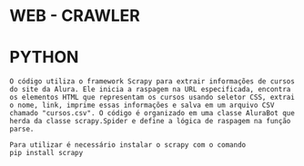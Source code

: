 # WEB - CRAWLER

# PYTHON
    O código utiliza o framework Scrapy para extrair informações de cursos do site da Alura. Ele inicia a raspagem na URL especificada, encontra os elementos HTML que representam os cursos usando seletor CSS, extrai o nome, link, imprime essas informações e salva em um arquivo CSV chamado "cursos.csv". O código é organizado em uma classe AluraBot que herda da classe scrapy.Spider e define a lógica de raspagem na função parse.

    Para utilizar é necessário instalar o scrapy com o comando 
    pip install scrapy
